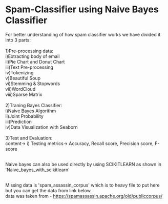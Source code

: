 # Spam-Classifier using Naive Bayes Classifier
<p>For better understanding of how spam classifier works we have divided it into 3 parts: <br> <br>
1)Pre-processing data:<br>
i)Extracting body of email <br>
                 ii)Pie Chart and Donut Chart <br>
                 iii)Text Pre-processing <br>
                 iv)Tokenizing <br>
                 v)Beautiful Soup <br>
                 vi)Stemming & Stopwords <br>
                 vii)WordCloud <br>
                 viii)Sparse Matrix <br> <br>
2)Traning Bayes Classifier: <br>
        i)Naive Bayes Algorithm <br>
                  ii)Joint Probability <br>
                  iii)Prediction <br>
                  iv)Data Visualization with Seaborn <br> <br>
3)Test and Evaluation: <br>
        content-> i) Testing metrics-> Accuracy, Recall score, Precision score, F-score <br> <br>

Naive bayes can also be used directly by using SCIKITLEARN as shown in 'Naive_bayes_with_scikitlearn' <br> <br>

Missing data is 'spam_assassin_corpus' which is to heavy file to put here but you can get the data from link below. <br> 
data was taken from - https://spamassassin.apache.org/old/publiccorpus/</p>



                  
                 
